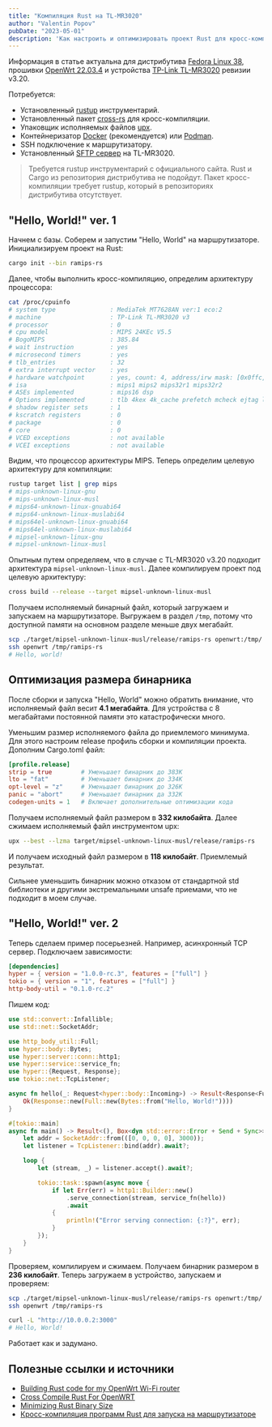 ```yaml
---
title: "Компиляция Rust на TL-MR3020"
author: "Valentin Popov"
pubDate: "2023-05-01"
description: 'Как настроить и оптимизировать проект Rust для кросс-компиляции на TP-Link TL-MR3020 с использованием Fedora Linux 38 и OpenWrt 22.03.4. Шаг за шагом от базового "Hello, World!" до асинхронного TCP сервера.'
---
```


Информация в статье актуальна для дистрибутива [Fedora Linux 38](https://docs.fedoraproject.org/en-US/releases/f38/), прошивки [OpenWrt 22.03.4](https://openwrt.org/releases/22.03/notes-22.03.4) и устройства [TP-Link TL-MR3020](https://www.tp-link.com/en/home-networking/3g-4g-router/tl-mr3020/) ревизии v3.20.

Потребуется:

-   Установленный [rustup](https://rustup.rs/) инструментарий.
-   Установленный пакет [cross-rs](https://github.com/cross-rs/cross) для кросс-компиляции.
-   Упаковщик исполняемых файлов [upx](https://github.com/upx/upx).
-   Контейнеризатор [Docker](https://docs.docker.com/engine/install/) (рекомендуется) или [Podman](https://podman.io/getting-started/installation).
-   SSH подключение к маршрутизатору.
-   Установленный [SFTP сервер](https://openwrt.org/docs/guide-user/services/nas/sftp.server) на TL-MR3020.

> Требуется rustup инструментарий с официального сайта. Rust и Cargo из репозитория дистрибутива не подойдут. Пакет кросс-компиляции требует rustup, который в репозиториях дистрибутива отсутствует.

## "Hello, World!" ver. 1

Начнем с базы. Соберем и запустим "Hello, World" на маршрутизаторе. Инициализируем проект на Rust:

```bash
cargo init --bin ramips-rs
```

Далее, чтобы выполнить кросс-компиляцию, определим архитектуру процессора:

```bash
cat /proc/cpuinfo
# system type               : MediaTek MT7628AN ver:1 eco:2
# machine                   : TP-Link TL-MR3020 v3
# processor                 : 0
# cpu model                 : MIPS 24KEc V5.5
# BogoMIPS                  : 385.84
# wait instruction          : yes
# microsecond timers        : yes
# tlb_entries               : 32
# extra interrupt vector    : yes
# hardware watchpoint       : yes, count: 4, address/irw mask: [0x0ffc, 0x0ffc, 0x0ffb, 0x0ffb]
# isa                       : mips1 mips2 mips32r1 mips32r2
# ASEs implemented          : mips16 dsp
# Options implemented       : tlb 4kex 4k_cache prefetch mcheck ejtag llsc pindexed_dcache userlocal vint perf_cntr_intr_bit perf
# shadow register sets      : 1
# kscratch registers        : 0
# package                   : 0
# core                      : 0
# VCED exceptions           : not available
# VCEI exceptions           : not available
```

Видим, что процессор архитектуры MIPS. Теперь определим целевую архитектуру для компиляции:

```bash
rustup target list | grep mips
# mips-unknown-linux-gnu
# mips-unknown-linux-musl
# mips64-unknown-linux-gnuabi64
# mips64-unknown-linux-muslabi64
# mips64el-unknown-linux-gnuabi64
# mips64el-unknown-linux-muslabi64
# mipsel-unknown-linux-gnu
# mipsel-unknown-linux-musl
```

Опытным путем определяем, что в случае с TL-MR3020 v3.20 подходит архитектура `mipsel-unknown-linux-musl`. Далее компилируем проект под целевую архитектуру:

```bash
cross build --release --target mipsel-unknown-linux-musl
```

Получаем исполняемый бинарный файл, который загружаем и запускаем на маршрутизаторе. Выгружаем в раздел `/tmp`, потому что доступной памяти на основном разделе меньше двух мегабайт.

```bash
scp ./target/mipsel-unknown-linux-musl/release/ramips-rs openwrt:/tmp/
ssh openwrt /tmp/ramips-rs
# Hello, world!
```

## Оптимизация размера бинарника

После сборки и запуска "Hello, World" можно обратить внимание, что исполняемый файл весит **4.1 мегабайта**. Для устройства с 8 мегабайтами постоянной памяти это катастрофически много.

Уменьшим размер исполняемого файла до приемлемого минимума. Для этого настроим release профиль сборки и компиляции проекта. Дополним Cargo.toml файл:

```toml
[profile.release]
strip = true        # Уменьшает бинарник до 383K
lto = "fat"         # Уменьшает бинарник до 334K
opt-level = "z"     # Уменьшает бинарник до 326K
panic = "abort"     # Уменьшает бинарник да 332K
codegen-units = 1   # Включает дополнительные оптимизации кода
```

Получаем исполняемый файл размером в **332 килобайта**. Далее сжимаем исполняемый файл инструментом upx:

```bash
upx --best --lzma target/mipsel-unknown-linux-musl/release/ramips-rs
```

И получаем исходный файл размером в **118 килобайт**. Приемлемый результат.

Сильнее уменьшить бинарник можно отказом от стандартной std библиотеки и другими экстремальными unsafe приемами, что не подходит в моем случае.

## "Hello, World!" ver. 2

Теперь сделаем пример посерьезней. Например, асинхронный TCP сервер. Подключаем зависимости:

```toml
[dependencies]
hyper = { version = "1.0.0-rc.3", features = ["full"] }
tokio = { version = "1", features = ["full"] }
http-body-util = "0.1.0-rc.2"
```

Пишем код:

```rust
use std::convert::Infallible;
use std::net::SocketAddr;

use http_body_util::Full;
use hyper::body::Bytes;
use hyper::server::conn::http1;
use hyper::service::service_fn;
use hyper::{Request, Response};
use tokio::net::TcpListener;

async fn hello(_: Request<hyper::body::Incoming>) -> Result<Response<Full<Bytes>>, Infallible> {
    Ok(Response::new(Full::new(Bytes::from("Hello, World!"))))
}

#[tokio::main]
async fn main() -> Result<(), Box<dyn std::error::Error + Send + Sync>> {
    let addr = SocketAddr::from(([0, 0, 0, 0], 3000));
    let listener = TcpListener::bind(addr).await?;

    loop {
        let (stream, _) = listener.accept().await?;

        tokio::task::spawn(async move {
            if let Err(err) = http1::Builder::new()
                .serve_connection(stream, service_fn(hello))
                .await
            {
                println!("Error serving connection: {:?}", err);
            }
        });
    }
}
```

Проверяем, компилируем и сжимаем. Получаем бинарник размером в **236 килобайт**. Теперь загружаем в устройство, запускаем и проверяем:

```bash
scp ./target/mipsel-unknown-linux-musl/release/ramips-rs openwrt:/tmp/
ssh openwrt /tmp/ramips-rs

curl -L "http://10.0.0.2:3000"
# Hello, World!
```

Работает как и задумано.

## Полезные ссылки и источники

-   [Building Rust code for my OpenWrt Wi-Fi router](https://blog.dend.ro/building-rust-for-routers/)
-   [Cross Compile Rust For OpenWRT](https://www.kiloleaf.com/posts/cross-compile-rust-for-openwrt/)
-   [Minimizing Rust Binary Size](https://github.com/johnthagen/min-sized-rust)
-   [Кросс-компиляция программ Rust для запуска на маршрутизаторе](https://dzen.ru/media/nuancesprog.ru/krosskompiliaciia-programm-rust-dlia-zapuska-na-marshrutizatore-5f6457b8bdfa745d402cd1ec)

